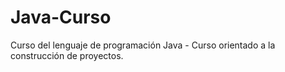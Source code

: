 # Java-Curso

Curso del lenguaje de programación Java - Curso orientado a la construcción de proyectos.